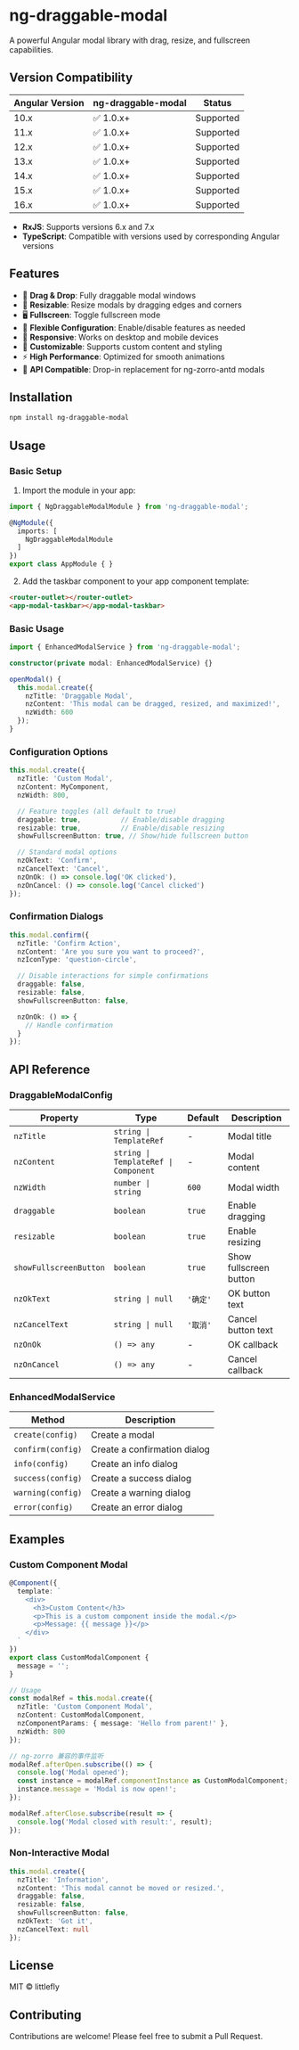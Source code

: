 # ng-draggable-modal

A powerful Angular modal library with drag, resize, and fullscreen capabilities.

## Version Compatibility

| Angular Version | ng-draggable-modal | Status |
|----------------|--------------------|---------|
| 10.x           | ✅ 1.0.x+         | Supported |
| 11.x           | ✅ 1.0.x+         | Supported |
| 12.x           | ✅ 1.0.x+         | Supported |
| 13.x           | ✅ 1.0.x+         | Supported |
| 14.x           | ✅ 1.0.x+         | Supported |
| 15.x           | ✅ 1.0.x+         | Supported |
| 16.x           | ✅ 1.0.x+         | Supported |

- **RxJS**: Supports versions 6.x and 7.x
- **TypeScript**: Compatible with versions used by corresponding Angular versions

## Features

- 🚀 **Drag & Drop**: Fully draggable modal windows
- 📏 **Resizable**: Resize modals by dragging edges and corners
- 🖥️ **Fullscreen**: Toggle fullscreen mode
- 🎯 **Flexible Configuration**: Enable/disable features as needed
- 📱 **Responsive**: Works on desktop and mobile devices
- 🎨 **Customizable**: Supports custom content and styling
- ⚡ **High Performance**: Optimized for smooth animations
- 🔧 **API Compatible**: Drop-in replacement for ng-zorro-antd modals

## Installation

```bash
npm install ng-draggable-modal
```

## Usage

### Basic Setup

1. Import the module in your app:

```typescript
import { NgDraggableModalModule } from 'ng-draggable-modal';

@NgModule({
  imports: [
    NgDraggableModalModule
  ]
})
export class AppModule { }
```

2. Add the taskbar component to your app component template:

```html
<router-outlet></router-outlet>
<app-modal-taskbar></app-modal-taskbar>
```

### Basic Usage

```typescript
import { EnhancedModalService } from 'ng-draggable-modal';

constructor(private modal: EnhancedModalService) {}

openModal() {
  this.modal.create({
    nzTitle: 'Draggable Modal',
    nzContent: 'This modal can be dragged, resized, and maximized!',
    nzWidth: 600
  });
}
```

### Configuration Options

```typescript
this.modal.create({
  nzTitle: 'Custom Modal',
  nzContent: MyComponent,
  nzWidth: 800,

  // Feature toggles (all default to true)
  draggable: true,          // Enable/disable dragging
  resizable: true,          // Enable/disable resizing
  showFullscreenButton: true, // Show/hide fullscreen button

  // Standard modal options
  nzOkText: 'Confirm',
  nzCancelText: 'Cancel',
  nzOnOk: () => console.log('OK clicked'),
  nzOnCancel: () => console.log('Cancel clicked')
});
```

### Confirmation Dialogs

```typescript
this.modal.confirm({
  nzTitle: 'Confirm Action',
  nzContent: 'Are you sure you want to proceed?',
  nzIconType: 'question-circle',

  // Disable interactions for simple confirmations
  draggable: false,
  resizable: false,
  showFullscreenButton: false,

  nzOnOk: () => {
    // Handle confirmation
  }
});
```

## API Reference

### DraggableModalConfig

| Property | Type | Default | Description |
|----------|------|---------|-------------|
| `nzTitle` | `string \| TemplateRef` | - | Modal title |
| `nzContent` | `string \| TemplateRef \| Component` | - | Modal content |
| `nzWidth` | `number \| string` | `600` | Modal width |
| `draggable` | `boolean` | `true` | Enable dragging |
| `resizable` | `boolean` | `true` | Enable resizing |
| `showFullscreenButton` | `boolean` | `true` | Show fullscreen button |
| `nzOkText` | `string \| null` | `'确定'` | OK button text |
| `nzCancelText` | `string \| null` | `'取消'` | Cancel button text |
| `nzOnOk` | `() => any` | - | OK callback |
| `nzOnCancel` | `() => any` | - | Cancel callback |

### EnhancedModalService

| Method | Description |
|--------|-------------|
| `create(config)` | Create a modal |
| `confirm(config)` | Create a confirmation dialog |
| `info(config)` | Create an info dialog |
| `success(config)` | Create a success dialog |
| `warning(config)` | Create a warning dialog |
| `error(config)` | Create an error dialog |

## Examples

### Custom Component Modal

```typescript
@Component({
  template: `
    <div>
      <h3>Custom Content</h3>
      <p>This is a custom component inside the modal.</p>
      <p>Message: {{ message }}</p>
    </div>
  `
})
export class CustomModalComponent {
  message = '';
}

// Usage
const modalRef = this.modal.create({
  nzTitle: 'Custom Component Modal',
  nzContent: CustomModalComponent,
  nzComponentParams: { message: 'Hello from parent!' },
  nzWidth: 800
});

// ng-zorro 兼容的事件监听
modalRef.afterOpen.subscribe(() => {
  console.log('Modal opened');
  const instance = modalRef.componentInstance as CustomModalComponent;
  instance.message = 'Modal is now open!';
});

modalRef.afterClose.subscribe(result => {
  console.log('Modal closed with result:', result);
});
```

### Non-Interactive Modal

```typescript
this.modal.create({
  nzTitle: 'Information',
  nzContent: 'This modal cannot be moved or resized.',
  draggable: false,
  resizable: false,
  showFullscreenButton: false,
  nzOkText: 'Got it',
  nzCancelText: null
});
```

## License

MIT © littlefly

## Contributing

Contributions are welcome! Please feel free to submit a Pull Request.